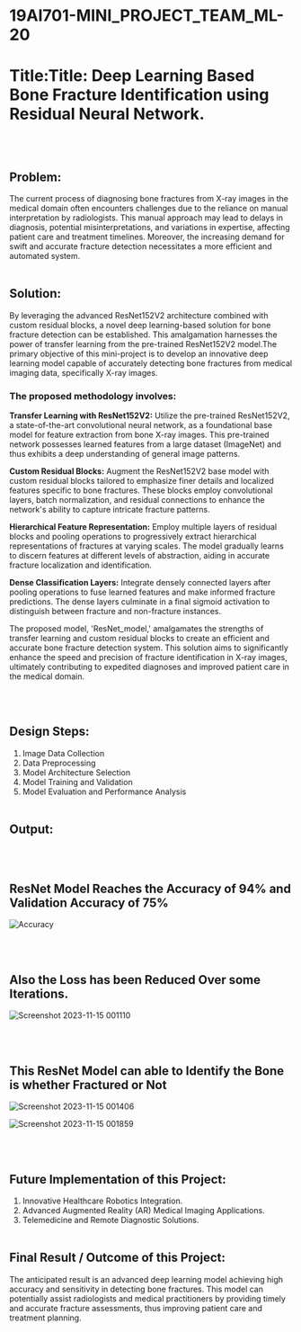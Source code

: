 # 19AI701-MINI_PROJECT_TEAM_ML-20

# Title:Title: Deep Learning Based Bone Fracture Identification using Residual Neural Network.
<br></br>
## Problem:
The current process of diagnosing bone fractures from X-ray images in the medical domain often encounters challenges due to the reliance on manual interpretation by radiologists. This manual approach may lead to delays in diagnosis, potential misinterpretations, and variations in expertise, affecting patient care and treatment timelines. Moreover, the increasing demand for swift and accurate fracture detection necessitates a more efficient and automated system.
<br></br>

## Solution:
By leveraging the advanced ResNet152V2 architecture combined with custom residual blocks, a novel deep learning-based solution for bone fracture detection can be established. This amalgamation harnesses the power of transfer learning from the pre-trained ResNet152V2 model.The primary objective of this mini-project is to develop an innovative deep learning model capable of accurately detecting bone fractures from medical imaging data, specifically X-ray images.

### The proposed methodology involves:

**Transfer Learning with ResNet152V2:** Utilize the pre-trained ResNet152V2, a state-of-the-art convolutional neural network, as a foundational base model for feature extraction from bone X-ray images. This pre-trained network possesses learned features from a large dataset (ImageNet) and thus exhibits a deep understanding of general image patterns.

**Custom Residual Blocks:** Augment the ResNet152V2 base model with custom residual blocks tailored to emphasize finer details and localized features specific to bone fractures. These blocks employ convolutional layers, batch normalization, and residual connections to enhance the network's ability to capture intricate fracture patterns.

**Hierarchical Feature Representation:** Employ multiple layers of residual blocks and pooling operations to progressively extract hierarchical representations of fractures at varying scales. The model gradually learns to discern features at different levels of abstraction, aiding in accurate fracture localization and identification.

**Dense Classification Layers:** Integrate densely connected layers after pooling operations to fuse learned features and make informed fracture predictions. The dense layers culminate in a final sigmoid activation to distinguish between fracture and non-fracture instances.

The proposed model, 'ResNet_model,' amalgamates the strengths of transfer learning and custom residual blocks to create an efficient and accurate bone fracture detection system. This solution aims to significantly enhance the speed and precision of fracture identification in X-ray images, ultimately contributing to expedited diagnoses and improved patient care in the medical domain.

<br></br>

## Design Steps:

1) Image Data Collection
2) Data Preprocessing
3) Model Architecture Selection
4) Model Training and Validation
5) Model Evaluation and Performance Analysis
<br></br>


## Output:
<br></br>
## ResNet Model Reaches the **Accuracy of 94% and Validation Accuracy of 75%**

![Accuracy](https://github.com/naveenkumar12624/19AI701-MINI_PROJECT_TEAM_ML-20/assets/93427235/b1447558-54c6-42f2-85a6-cf58fb745eff)

<br></br>
## Also the **Loss has been Reduced** Over some Iterations.

![Screenshot 2023-11-15 001110](https://github.com/naveenkumar12624/19AI701-MINI_PROJECT_TEAM_ML-20/assets/93427235/e1310cb7-4455-46b2-bca4-b432262907c8)

<br></br>
## This ResNet Model can able to Identify the **Bone is whether Fractured or Not**

![Screenshot 2023-11-15 001406](https://github.com/naveenkumar12624/19AI701-MINI_PROJECT_TEAM_ML-20/assets/93427235/7db5055a-a83d-4d00-a5e8-7cef129a7b7b)

![Screenshot 2023-11-15 001859](https://github.com/naveenkumar12624/19AI701-MINI_PROJECT_TEAM_ML-20/assets/93427235/0509ca80-5bcd-406a-a3b0-a5fa3673c386)

<br></br>
## Future Implementation of this Project:

1) Innovative Healthcare Robotics Integration.
2) Advanced Augmented Reality (AR) Medical Imaging Applications.
3) Telemedicine and Remote Diagnostic Solutions.
<br></br>

## Final Result / Outcome of this Project:
The anticipated result is an advanced deep learning model achieving high accuracy and sensitivity in detecting bone fractures. This model can potentially assist radiologists and medical practitioners by providing timely and accurate fracture assessments, thus improving patient care and treatment planning.
